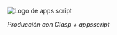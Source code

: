 ![Logo de apps script](https://hiviewsolutions.com/wp-content/uploads/2021/07/Apps-Script-min.png)

<em>Producción con Clasp + appsscript</em>

